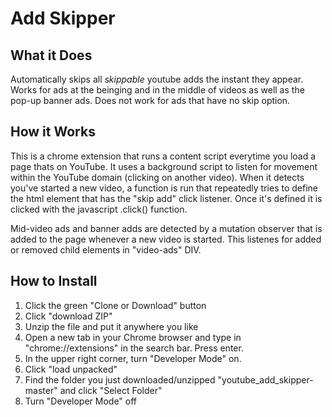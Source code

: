 # Add Skipper
## What it Does
Automatically skips all *skippable* youtube adds the instant they appear. Works for ads at the beinging and in the middle of videos as well as the pop-up banner ads. Does not work for ads that have no skip option.
## How it Works
This is a chrome extension that runs a content script everytime you load a page thats on YouTube. It uses a background script to listen for movement within the YouTube domain (clicking on another video). When it detects you've started a new video, a function is run that repeatedly tries to define the html element that has the "skip add" click listener. Once it's defined it is clicked with the javascript .click() function. 

Mid-video ads and banner adds are detected by a mutation observer that is added to the page whenever a new video is started. This listenes for added or removed child elements in "video-ads" DIV. 

## How to Install

1)  Click the green "Clone or Download" button
2)  Click "download ZIP"
3)  Unzip the file and put it anywhere you like
4)  Open a new tab in your Chrome browser and type in "chrome://extensions" in the search bar. Press enter.
5)  In the upper right corner, turn "Developer Mode" on. 
6)  Click "load unpacked"
7)  Find the folder you just downloaded/unzipped "youtube_add_skipper-master" and click "Select Folder"
8)  Turn "Developer Mode" off